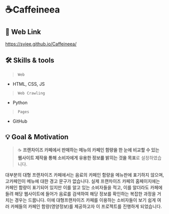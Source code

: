 # ☕Caffeineea


## 🔗 Web Link  

 https://syiee.github.io/Caffeineea/


## 🛠️ Skills & tools

> `Web`
> 
- HTML, CSS, JS

> `Web Crawling`
> 
- Python

> `Pages`
> 
- GitHub  
  
  

## 💡 Goal & Motivation


> ☕ **프랜차이즈 카페에서 판매하는 메뉴의 카페인 함량을 한 눈에 비교할 수 있는 웹사이트 제작을 통해 소비자에게 유용한 정보를 밝히는 것을 목표**로 설정하였습니다.


대부분의 대형 프랜차이즈 카페에서는 음료의 카페인 함량을 메뉴판에 표기하지 않으며, 고카페인이 메뉴에 대한 경고 문구가 없습니다. 실제 프랜차이즈 카페의 홈페이지에는 카페인 함량이 표기되어 있지만 이를 알고 있는 소비자들을 적고, 이를 알더라도 카페에 들려 해당 웹사이트에 들어가 음료를 검색하여 해당 정보를 확인하는 복잡한 과정을 거치는 경우는 드뭅니다. 이에 대형프랜차이즈 카페를 이용하는 소비자들이 보기 쉽게 여러 카페들의 카페인 함량(영양정보)를 제공하고자 이 프로젝트를 진행하게 되었습니다. 

